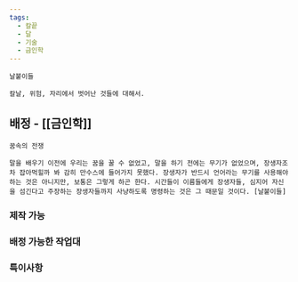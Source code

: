 ```yaml
---
tags:
  - 칼끝
  - 달
  - 기술
  - 금인학
---
```



```
날붙이들

칼날, 위험, 자리에서 벗어난 것들에 대해서.
```

## 배정 - [[금인학]]

```
꿈속의 전쟁

말을 배우기 이전에 우리는 꿈을 꿀 수 없었고, 말을 하기 전에는 무기가 없었으며, 장생자조차 잡아먹힐까 봐 감히 만수스에 들어가지 못했다. 장생자가 반드시 언어라는 무기를 사용해야 하는 것은 아니지만, 보통은 그렇게 하곤 한다. 시간들이 이름들에게 장생자들, 심지어 자신을 섬긴다고 주장하는 장생자들까지 사냥하도록 명령하는 것은 그 때문일 것이다. [날붙이들]
```

### 제작 가능



### 배정 가능한 작업대



### 특이사항

